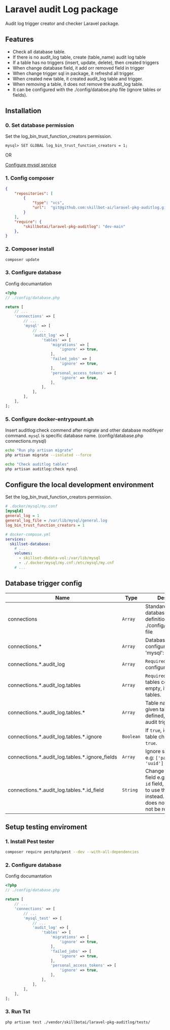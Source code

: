 # Laravel audit Log package

Audit log trigger creator and checker Laravel package.

## Features 
 * Check all database table.
 * If there is no audit_log table, create (table_name) audit log table
 * If a table has no triggers (insert, update, delete), then created triggers
 * When change database field, it add orr removed field in trigger
 * When change trigger sql in package, it refreshd all trigger.
 * When created new table, it created audit_log table and trigger.
 * When removing a table, it does not remove the audit_log table.
 * It can be configured with the ./config/databse.php file (ignore tables or fields).



## Installation

### 0. Set database permission
Set the log_bin_trust_function_creators permission.
```
mysql> SET GLOBAL log_bin_trust_function_creators = 1;
```
OR

[Configure mysql service](#configure-the-local-development-environment)

### 1. Config composer
```json
{
    "repositories": [
        {
            "type": "vcs",
            "url":  "git@github.com:skillbot-ai/laravel-pkg-auditlog.git"
        }
    ],
    "require": {
        "skillbotai/laravel-pkg-auditlog": "dev-main"
    },
}
```

### 2. Composer install
```bash
composer update
```

### 3. Configure database
Config documantation
```php
<?php
// ./config/database.php

return [
    // ...
    'connections' => [
        // ...
        'mysql' => [
            // ...
            'audit_log' => [
                'tables' => [
                    'migrations' => [
                        'ignore' => true,
                    ],
                    'failed_jobs' => [
                        'ignore' => true,
                    ],
                    'personal_access_tokens' => [
                        'ignore' => true,
                    ],
                ],
            ],
        ],
    ],
];
```
### 5. Configure docker-entrypount.sh
Insert auditlog:check commend after migrate and other database modifeyer command.
`mysql` is specific database name. (config/database.php connections.mysql)
```bash
echo "Run php artisan migrate"
php artisan migrate --isolated --force

echo "Check auditlog tables"
php artisan auditlog:check mysql
```


## Configure the local development environment

Set the log_bin_trust_function_creators permission.
```INI
# .docker/mysql/my.conf
[mysqld]
general_log = 1
general_log_file = /var/lib/mysql/general.log
log_bin_trust_function_creators = 1
```

```yaml
# docker-compose.yml
services:
  skillset-database:
    # ...
    volumes:
      - skillset-dbdata-vol:/var/lib/mysql
      - ./.docker/mysql/my.cnf:/etc/mysql/my.cnf
    # ...
```

## Database trigger config

| Name     | Type       | Description                           |
|----------|------------|---------------------------------------|
| connections | `Array` | Standard Laravel database connection definitios in ./config/database.php file |
| connections.\* | `Array` | Database configuration. e.g: 'mysql': [] |
| connections.\*.audit_log | `Array` | `Required` Audit log configuration. |
| connections.\*.audit_log.tables | `Array` | `Required` Audit log tables config. If empty, it checks all tables. |
| connections.\*.audit_log.tables.\* | `Array` | Table name. If the given table is not defined, then it sets audit triggers. |
| connections.\*.audit_log.tables.\*.ignore | `Boolean` | If `true`, ignore the table check. Default `true`. |
| connections.\*.audit_log.tables.\*.ignore_fields | `Array` | Ignore specific fields. e.g: `['password', 'uuid']`|
| connections.\*.audit_log.tables.\*.id_field | `String` | Change default id field e.g: If there is no `id` field, but we want to use the `uuid` field instead. If the `id` field does not exist, it will not be recorded. |

## Setup testing enviroment

### 1. Install Pest tester
```bash
composer require pestphp/pest --dev --with-all-dependencies
```

### 2. Configure database
Config documantation
```php
<?php
// ./config/database.php

return [
    // ...
    'connections' => [
        // ...
        'mysql_test' => [
            // ...
            'audit_log' => [
                'tables' => [
                    'migrations' => [
                        'ignore' => true,
                    ],
                    'failed_jobs' => [
                        'ignore' => true,
                    ],
                    'personal_access_tokens' => [
                        'ignore' => true,
                    ],
                ],
            ],
        ],
    ],
];
```

### 3. Run Tst
```bash
php artisan test ./vendor/skillbotai/laravel-pkg-auditlog/tests/   
```